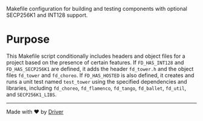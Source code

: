 <!--------------------------------------------------------------------------------->
<!-- IMPORTANT: This file is auto-generated by Driver (https://driver.ai). -------->
<!-- Manual edits may be overwritten on future commits. --------------------------->
<!--------------------------------------------------------------------------------->

Makefile configuration for building and testing components with optional SECP256K1 and INT128 support.

# Purpose
This Makefile script conditionally includes headers and object files for a project based on the presence of certain features. If `FD_HAS_INT128` and `FD_HAS_SECP256K1` are defined, it adds the header `fd_tower.h` and the object files `fd_tower` and `fd_choreo`. If `FD_HAS_HOSTED` is also defined, it creates and runs a unit test named `test_tower` using the specified dependencies and libraries, including `fd_choreo`, `fd_flamenco`, `fd_tango`, `fd_ballet`, `fd_util`, and `SECP256K1_LIBS`.

---
Made with ❤️ by [Driver](https://www.driver.ai/)